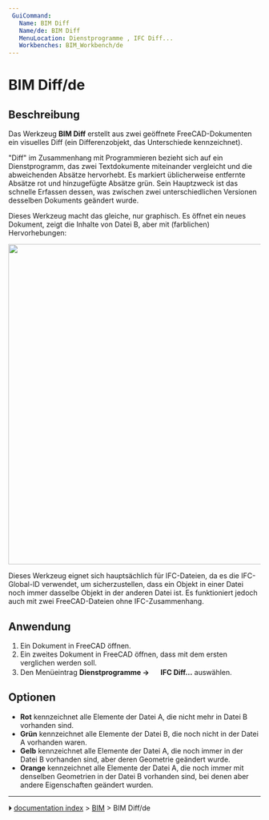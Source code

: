```yaml
---
 GuiCommand:
   Name: BIM Diff
   Name/de: BIM Diff
   MenuLocation: Dienstprogramme , IFC Diff...
   Workbenches: BIM_Workbench/de
---
```


# BIM Diff/de



## Beschreibung

Das Werkzeug **BIM Diff** erstellt aus zwei geöffnete FreeCAD-Dokumenten ein visuelles Diff (ein Differenzobjekt, das Unterschiede kennzeichnet).

\"Diff\" im Zusammenhang mit Programmieren bezieht sich auf ein Dienstprogramm, das zwei Textdokumente miteinander vergleicht und die abweichenden Absätze hervorhebt. Es markiert üblicherweise entfernte Absätze rot und hinzugefügte Absätze grün. Sein Hauptzweck ist das schnelle Erfassen dessen, was zwischen zwei unterschiedlichen Versionen desselben Dokuments geändert wurde.

Dieses Werkzeug macht das gleiche, nur graphisch. Es öffnet ein neues Dokument, zeigt die Inhalte von Datei B, aber mit (farblichen) Hervorhebungen:

<img alt="" src=images/BIM_Diff_example.jpg  style="width:640px;">

Dieses Werkzeug eignet sich hauptsächlich für IFC-Dateien, da es die IFC-Global-ID verwendet, um sicherzustellen, dass ein Objekt in einer Datei noch immer dasselbe Objekt in der anderen Datei ist. Es funktioniert jedoch auch mit zwei FreeCAD-Dateien ohne IFC-Zusammenhang.



## Anwendung

1.  Ein Dokument in FreeCAD öffnen.
2.  Ein zweites Dokument in FreeCAD öffnen, dass mit dem ersten verglichen werden soll.
3.  Den Menüeintrag **Dienstprogramme → <img src="images/BIM_Diff.svg" width=16px> IFC Diff...** auswählen.



## Optionen

-   **Rot** kennzeichnet alle Elemente der Datei A, die nicht mehr in Datei B vorhanden sind.
-   **Grün** kennzeichnet alle Elemente der Datei B, die noch nicht in der Datei A vorhanden waren.
-   **Gelb** kennzeichnet alle Elemente der Datei A, die noch immer in der Datei B vorhanden sind, aber deren Geometrie geändert wurde.
-   **Orange** kennzeichnet alle Elemente der Datei A, die noch immer mit denselben Geometrien in der Datei B vorhanden sind, bei denen aber andere Eigenschaften geändert wurden.



---
⏵ [documentation index](../README.md) > [BIM](BIM_Workbench.md) > BIM Diff/de
